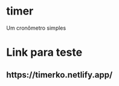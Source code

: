 # timer
Um cronômetro simples
<h1>Link para teste</h1>
<h2>https://timerko.netlify.app/</h2>

<img scr="https://cdn.discordapp.com/attachments/861759647370313768/894706522477719582/ezgif.com-gif-maker_8.gif">
